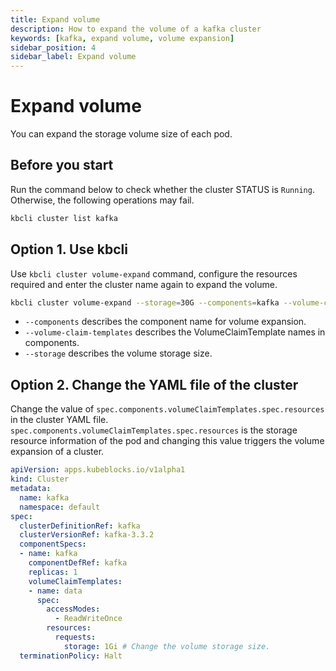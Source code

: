 ```yaml
---
title: Expand volume
description: How to expand the volume of a kafka cluster
keywords: [kafka, expand volume, volume expansion]
sidebar_position: 4
sidebar_label: Expand volume
---
```


# Expand volume

You can expand the storage volume size of each pod.

## Before you start

Run the command below to check whether the cluster STATUS is `Running`. Otherwise, the following operations may fail.

```bash
kbcli cluster list kafka  
```

## Option 1. Use kbcli

Use `kbcli cluster volume-expand` command, configure the resources required and enter the cluster name again to expand the volume.

```bash
kbcli cluster volume-expand --storage=30G --components=kafka --volume-claim-templates=data kafka
```

- `--components` describes the component name for volume expansion.
- `--volume-claim-templates` describes the VolumeClaimTemplate names in components.
- `--storage` describes the volume storage size.

## Option 2. Change the YAML file of the cluster

Change the value of `spec.components.volumeClaimTemplates.spec.resources` in the cluster YAML file. `spec.components.volumeClaimTemplates.spec.resources` is the storage resource information of the pod and changing this value triggers the volume expansion of a cluster.

```yaml
apiVersion: apps.kubeblocks.io/v1alpha1
kind: Cluster
metadata:
  name: kafka
  namespace: default
spec:
  clusterDefinitionRef: kafka
  clusterVersionRef: kafka-3.3.2
  componentSpecs:
  - name: kafka 
    componentDefRef: kafka
    replicas: 1
    volumeClaimTemplates:
    - name: data
      spec:
        accessModes:
          - ReadWriteOnce
        resources:
          requests:
            storage: 1Gi # Change the volume storage size.
  terminationPolicy: Halt
```
